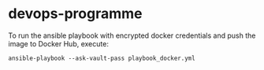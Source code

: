 # devops-programme

To run the ansible playbook with encrypted docker credentials and push the image to Docker Hub, execute:
```
ansible-playbook --ask-vault-pass playbook_docker.yml
```